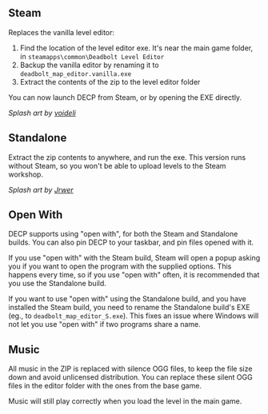 ## Steam

Replaces the vanilla level editor:

1. Find the location of the level editor exe. It's near the main game folder, in `steamapps\common\Deadbolt Level Editor`
1. Backup the vanilla editor by renaming it to `deadbolt_map_editor.vanilla.exe`
1. Extract the contents of the zip to the level editor folder

You can now launch DECP from Steam, or by opening the EXE directly.

_Splash art by [voideli](https://www.reddit.com/r/Deadbolt/comments/aqrqvr/reaper_pixel_art_that_i_made_a_while_ago/)_

## Standalone

Extract the zip contents to anywhere, and run the exe. This version runs without Steam, so you won't be able to upload levels to the Steam workshop.

_Splash art by [Jrwer](https://discordapp.com/channels/404217484082806805/404889842305204226/672214420696596526)_

## Open With

DECP supports using "open with", for both the Steam and Standalone builds. You can also pin DECP to your taskbar, and pin files opened with it.

If you use "open with" with the Steam build, Steam will open a popup asking you if you want to open the program with the supplied options. This happens every time, so if you use "open with" often, it is recommended that you use the Standalone build.

If you want to use "open with" using the Standalone build, and you have installed the Steam build, you need to rename the Standalone build's EXE (eg., to `deadbolt_map_editor_S.exe`). This fixes an issue where Windows will not let you use "open with" if two programs share a name.

## Music

All music in the ZIP is replaced with silence OGG files, to keep the file size down and avoid unlicensed distribution. You can replace these silent OGG files in the editor folder with the ones from the base game.

Music will still play correctly when you load the level in the main game.
